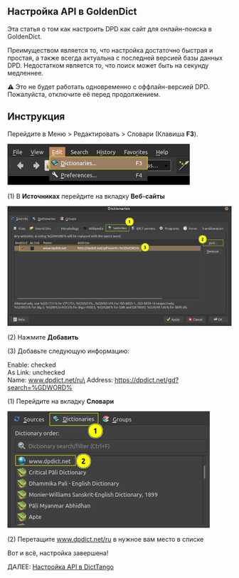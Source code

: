 ## Настройка API в GoldenDict

Эта статья о том как настроить DPD как сайт для онлайн-поиска в GoldenDict. 

Преимуществом является то, что настройка достаточно быстрая и простая, а также всегда актуальна с последней версией базы данных DPD. Недостатком является то, что поиск может быть на секунду медленнее.

⚠️ Это не будет работать одновременно с оффлайн-версией DPD. Пожалуйста, отключите её перед продолжением.

## Инструкция

Перейдите в Меню > Редактировать > Словари (Клавиша **F3**).

![open dictionaries](pics/dpdict.net/dpdict_api_gd_open_dictionaries.png)


(1) В **Источниках** перейдите на вкладку **Веб-сайты**

![add website](pics/dpdict.net/dpdict_api_gd_add_website.png)


(2) Нажмите **Добавить**


(3) Добавьте следующую информацию:

Enable: checked\
As Link: unchecked\
Name: www.dpdict.net/ru\
Address: https://dpdict.net/gd?search=%GDWORD%

(1) Перейдите на вкладку **Словари**

![reorder dictionaries](pics/dpdict.net/dpdict_api_gd_reorder_dictionaries.png)

(2) Перетащите www.dpdict.net/ru в нужное вам место в списке

Вот и всё, настройка завершена!

ДАЛЕЕ: [Настройка API в DictTango](dpdict_api_dt.md)